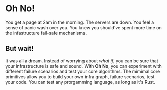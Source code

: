 # Oh No!

You get a page at 2am in the morning. The servers are down. You feel a sense of panic wash over you. You knew you should've spent more time on the infastructure fail-safe mechanisms.

## But wait!

~~It was all a dream.~~ Instead of worrying about *what if*, you can be sure that your infrastructure is safe and sound. With **Oh No**, you can experiment with different failure scenarios and test your core algorithms. The mimimal core primitives allow you to build your own infra graph, failure scenarios, test your code. You can test any prorgamming language, as long as it's Rust.